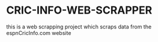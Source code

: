 # CRIC-INFO-WEB-SCRAPPER
this is a web scrapping project which scraps data from the espnCricInfo.com website
